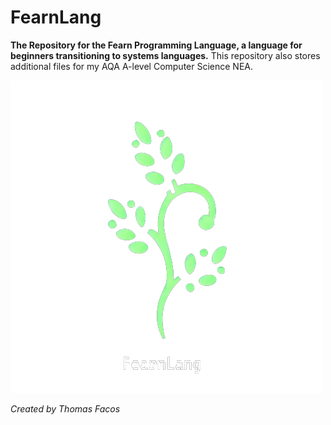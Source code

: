 # FearnLang
**The Repository for the Fearn Programming Language, a language for beginners transitioning to systems languages.**
This repository also stores additional files for my AQA A-level Computer Science NEA.

![FearnLang Logo](https://github.com/tjfacos/FearnLang/blob/main/docs/images/FearnLang_logo_transparent.png "FearnLang")

*Created by Thomas Facos*

